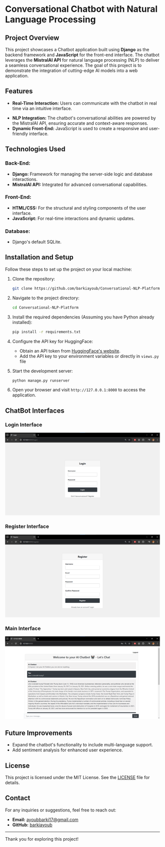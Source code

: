 # Conversational Chatbot with Natural Language Processing

## Project Overview
This project showcases a Chatbot application built using **Django** as the backend framework and **JavaScript** for the front-end interface. The chatbot leverages the **MistralAI API** for natural language processing (NLP) to deliver a seamless conversational experience. The goal of this project is to demonstrate the integration of cutting-edge AI models into a web application.

## Features
- **Real-Time Interaction:** Users can communicate with the chatbot in real time via an intuitive interface.
<!-- - **Conversation Management:** Conversations are stored and managed efficiently using Django's robust ORM. -->
- **NLP Integration:** The chatbot's conversational abilities are powered by the MistralAI API, ensuring accurate and context-aware responses.
- **Dynamic Front-End:** JavaScript is used to create a responsive and user-friendly interface.

## Technologies Used
### Back-End:
- **Django:** Framework for managing the server-side logic and database interactions.
- **MistralAI API:** Integrated for advanced conversational capabilities.

### Front-End:
- **HTML/CSS:** For the structural and styling components of the user interface.
- **JavaScript:** For real-time interactions and dynamic updates.

### Database:
- Django's default SQLite.

## Installation and Setup
Follow these steps to set up the project on your local machine:

1. Clone the repository:
   ```bash
   git clone https://github.com/barkiayoub/Conversational-NLP-Platform.git
   ```

2. Navigate to the project directory:
   ```bash
   cd Conversational-NLP-Platform
   ```

3. Install the required dependencies (Assuming you have Python already installed):
   ```bash
   pip install -r requirements.txt
   ```

4. Configure the API key for HuggingFace:
   - Obtain an API token from [HuggingFace's website](https://huggingface.co/settings/tokens).
   - Add the API key to your environment variables or directly in `views.py` file

5. Start the development server:
   ```bash
   python manage.py runserver
   ```

8. Open your browser and visit `http://127.0.0.1:8000` to access the application.

## ChatBot Interfaces
### Login Interface
![Login Interface](Images/Chatbot-login.png)

### Register Interface
![Register Interface](Images/ChatBot-Registeration.png)

### Main Interface
![Main Interface](Images/Chatbot-r.png)

## Future Improvements
- Expand the chatbot's functionality to include multi-language support.
- Add sentiment analysis for enhanced user experience.


<!-- ## Contributing
Contributions are welcome! Please fork the repository and submit a pull request with your proposed changes. -->

## License
This project is licensed under the MIT License. See the [LICENSE](LICENSE) file for details.

## Contact
For any inquiries or suggestions, feel free to reach out:
- **Email:** ayoubbarki17@gmail.com
- **GitHub:** [barkiayoub](https://github.com/barkiayoub)

---
Thank you for exploring this project!


